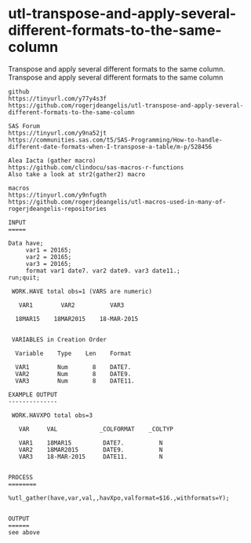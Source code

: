 # utl-transpose-and-apply-several-different-formats-to-the-same-column
Transpose and apply several different formats to the same column.
    Transpose and apply several different formats to the same column

    github
    https://tinyurl.com/y77y4s3f
    https://github.com/rogerjdeangelis/utl-transpose-and-apply-several-different-formats-to-the-same-column

    SAS Forum
    https://tinyurl.com/y9na52jt
    https://communities.sas.com/t5/SAS-Programming/How-to-handle-different-date-formats-when-I-transpose-a-table/m-p/528456

    Alea Iacta (gather macro)
    https://github.com/clindocu/sas-macros-r-functions
    Also take a look at str2(gather2) macro

    macros
    https://tinyurl.com/y9nfugth
    https://github.com/rogerjdeangelis/utl-macros-used-in-many-of-rogerjdeangelis-repositories

    INPUT
    =====

    Data have;
         var1 = 20165;
         var2 = 20165;
         var3 = 20165;
         format var1 date7. var2 date9. var3 date11.;
    run;quit;

     WORK.HAVE total obs=1 (VARS are numeric)

       VAR1        VAR2          VAR3

      18MAR15    18MAR2015    18-MAR-2015


     VARIABLES in Creation Order

      Variable    Type    Len    Format

      VAR1        Num       8    DATE7.
      VAR2        Num       8    DATE9.
      VAR3        Num       8    DATE11.

    EXAMPLE OUTPUT
    --------------

     WORK.HAVXPO total obs=3

       VAR     VAL            _COLFORMAT    _COLTYP

       VAR1    18MAR15         DATE7.          N
       VAR2    18MAR2015       DATE9.          N
       VAR3    18-MAR-2015     DATE11.         N


    PROCESS
    ========

    %utl_gather(have,var,val,,havXpo,valformat=$16.,withformats=Y);


    OUTPUT
    ======
    see above

